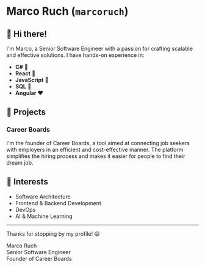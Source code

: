 # Marco Ruch (`marcoruch`)

## 👋 Hi there!

I'm Marco, a Senior Software Engineer with a passion for crafting scalable and effective solutions. I have hands-on experience in:

- **C#** 💚
- **React** 💙
- **JavaScript** 💛
- **SQL** 💜
- **Angular** ❤️

## 🚀 Projects

### **Career Boards**
I'm the founder of Career Boards, a tool aimed at connecting job seekers with employers in an efficient and cost-effective manner. The platform simplifies the hiring process and makes it easier for people to find their dream job.

## 🌱 Interests

- Software Architecture
- Frontend & Backend Development
- DevOps
- AI & Machine Learning

---

Thanks for stopping by my profile! 😄

Marco Ruch  
Senior Software Engineer  
Founder of Career Boards
